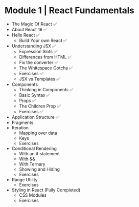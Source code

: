 # Module 1 | React Fundamentals

- The Magic Of React  ✅
- About React 19 ✅
- Hello React ✅
  - Build Your own React ✅
- Understanding JSX ✅
  - Expression Slots ✅
  - Differences from HTML  ✅
  - Fix the converter ✅
  - The Whitespace Gotcha ✅
  - Exercises ✅
  - JSX vs Templates ✅
- Components
  - Thinking in Components ✅
  - Basic Syntax ✅
  - Props ✅
  - The Children Prop ✅
  - Exercises ✅
- Application Structure ✅
- Fragments
- Iteration
  - Mapping over data
  - Keys
  - Exercises
- Conditional Rendering
  - With an if statement
  - With &&
  - With Ternary
  - Showing and Hiding
  - Exercises
- Range Utility
  - Exercises
- Styling in React (Fully Completed)
  - CSS Modules
  - Exercises
